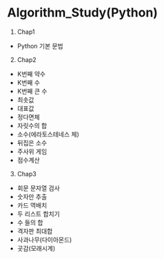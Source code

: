 # Algorithm_Study(Python)
1. Chap1
- Python 기본 문법
2. Chap2
- K번째 약수
- K번째 수
- K번째 큰 수
- 최솟값
- 대표값
- 정다면체
- 자릿수의 합
- 소수(에라토스테네스 체)
- 뒤집은 소수
- 주사위 게임
- 점수계산
3. Chap3
- 회문 문자열 검사
- 숫자만 추출
- 카드 역배치
- 두 리스트 합치기
- 수 들의 합
- 격자판 최대합
- 사과나무(다이아몬드)
- 곳감(모래시계)
